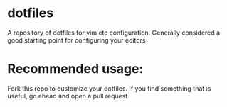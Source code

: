 # dotfiles
A repository of dotfiles for vim etc configuration. Generally considered a good starting point for configuring your editors

# Recommended usage:
Fork this repo to customize your dotfiles. If you find something that is useful, go ahead and open a pull request
